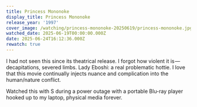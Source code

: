 ```yaml
---
title: Princess Mononoke
display_title: Princess Mononoke
release_year: '1997'
cover_image: /watching/princess-mononoke-20250619/princess-mononoke.jpg
watched_date: 2025-06-19T00:00:00.000Z
date: 2025-06-24T16:12:36.000Z
rewatch: true
---
```

I had not seen this since its theatrical release. I forgot how violent it is — decapitations, severed limbs. Lady Eboshi: a real problematic hottie. I love that this movie continually injects nuance and complication into the human/nature conflict.

Watched this with S during a power outage with a portable Blu-ray player hooked up to my laptop, physical media forever.
